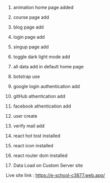 1. animation home page added
2. course page add
3. blog page add
4. login page add
5. singup page add
6. toggle dark light mode add
7. all data add in default home page
8. botstrap use
9. google login authentication add
10. gitHub athentication add
11. facebook athentication add
12. user create
13. verify mail add
14. react hot tost installed
15. react icon installed
16. react router dom installed


17. Data Load on Custom Server site

Live site link : https://e-school-c3877.web.app/
